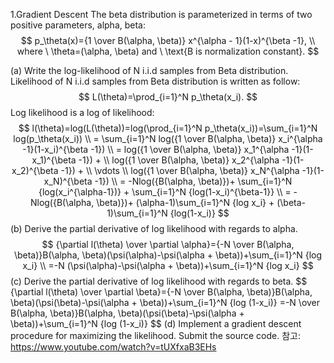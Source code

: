 1.Gradient Descent
The beta distribution is parameterized in terms of two positive parameters, alpha, beta:
$$
p_\theta(x)={1 \over B(\alpha, \beta)} x^{\alpha - 1}(1-x)^{\beta -1}, \\
where \ \theta=(\alpha, \beta) and  \ \text{B is normalization constant}.
$$

(a) Write the log-likelihood of N i.i.d samples from Beta distribution.
Likelihood of N i.i.d samples from Beta distribution is written as follow:
$$
L(\theta)=\prod_{i=1}^N p_\theta(x_i).
$$
Log likelihood is a log of likelihood:
$$
l(\theta)=log(L(\theta))=log(\prod_{i=1}^N p_\theta(x_i))=\sum_{i=1}^N log(p_\theta(x_i)) \\
= \sum_{i=1}^N log({1 \over B(\alpha, \beta)} x_i^{\alpha -1}(1-x_i)^{\beta -1}) \\
= log({1 \over B(\alpha, \beta)} x_1^{\alpha -1}(1-x_1)^{\beta -1}) + \\
log({1 \over B(\alpha, \beta)} x_2^{\alpha -1}(1-x_2)^{\beta -1}) + \\
\vdots \\
log({1 \over B(\alpha, \beta)} x_N^{\alpha -1}(1-x_N)^{\beta -1}) \\
= -Nlog({B(\alpha, \beta)})+ \sum_{i=1}^N {log(x_i^{\alpha-1})} + \sum_{i=1}^N {log(1-x_i)^{\beta-1}} \\
= -Nlog({B(\alpha, \beta)})+ (\alpha-1)\sum_{i=1}^N {log x_i} + (\beta-1)\sum_{i=1}^N {log(1-x_i)}
$$
(b) Derive the partial derivative of log likelihood with regards to alpha.
$$
{\partial l(\theta) \over \partial \alpha}={-N \over B(\alpha, \beta)}B(\alpha, \beta)(\psi(\alpha)-\psi(\alpha + \beta))+\sum_{i=1}^N {log x_i} \\
=-N (\psi(\alpha)-\psi(\alpha + \beta))+\sum_{i=1}^N {log x_i}
$$
(c) Derive the partial derivative of log likelihood with regards to beta.
$$
{\partial l(\theta) \over \partial \beta}={-N \over B(\alpha, \beta)}B(\alpha, \beta)(\psi(\beta)-\psi(\alpha + \beta))+\sum_{i=1}^N {log (1-x_i)}
=-N \over B(\alpha, \beta)}B(\alpha, \beta)(\psi(\beta)-\psi(\alpha + \beta))+\sum_{i=1}^N {log (1-x_i)}
$$
(d) Implement a gradient descent procedure for maximizing the likelihood. Submit the source code.
참고: https://www.youtube.com/watch?v=tUXfxaB3EHs
<!--stackedit_data:
eyJoaXN0b3J5IjpbLTk1MTk5NjUzNiwtODM0OTM4NjkyLC0yMD
A4NDQxMDQ0LDE0ODM5NTA0OTUsLTE4MjMxNzQ1MDZdfQ==
-->
